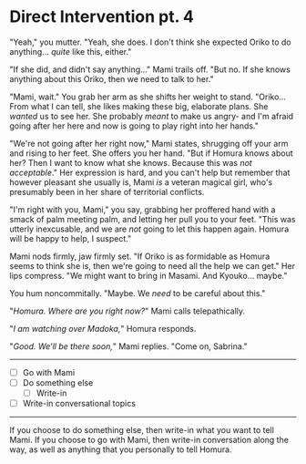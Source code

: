 # Direct Intervention pt. 4

"Yeah," you mutter. "Yeah, she does. I don't think she expected Oriko to do anything... *quite* like this, either."

"If she did, and didn't say anything..." Mami trails off. "But no. If she knows anything about this Oriko, then we need to talk to her."

"Mami, wait." You grab her arm as she shifts her weight to stand. "Oriko... From what I can tell, she likes making these big, elaborate plans. She *wanted* us to see her. She probably *meant* to make us angry- and I'm afraid going after her here and now is going to play right into her hands."

"We're not going after her right now," Mami states, shrugging off your arm and rising to her feet. She offers you her hand. "But if Homura knows about her? Then I want to know what she knows. Because this was *not acceptable*." Her expression is hard, and you can't help but remember that however pleasant she usually is, Mami *is* a veteran magical girl, who's presumably been in her share of territorial conflicts.

"I'm right with you, Mami," you say, grabbing her proffered hand with a smack of palm meeting palm, and letting her pull you to your feet. "This was utterly inexcusable, and we are *not* going to let this happen again. Homura will be happy to help, I suspect."

Mami nods firmly, jaw firmly set. "If Oriko is as formidable as Homura seems to think she is, then we're going to need all the help we can get." Her lips compress. "We might want to bring in Masami. And Kyouko... maybe."

You hum noncommitally. "Maybe. We *need* to be careful about this."

"*Homura. Where are you right now?*" Mami calls telepathically.

"*I am watching over Madoka,*" Homura responds.

"*Good. We'll be there soon,*" Mami replies. "Come on, Sabrina."

---

- [ ] Go with Mami
- [ ] Do something else
  - [ ] Write-in
- [ ] Write-in conversational topics

---

If you choose to do something else, then write-in what you want to tell Mami. If you choose to go with Mami, then write-in conversation along the way, as well as anything that you personally to tell Homura.
